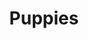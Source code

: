---
pid: PT334
title: Puppies
location_transcription: Penn Treaty Park
zipcode: '19142'
outside_phl: 
neighborhood: Elmwood,Southwest Philadelphia
age: '17'
age_range: 13-19
instagram: 
image_file_name: PT_334.jpg
proposal_transcription: |-
  3 puppies
  2 bigger ones on the end
  a smaller puppy in the middle
topic: Animals
topic_summary: '0'
type: Other No Form
keywords_other: 
credit: 
image_labels: 
twitter: 
facebook: 
permalink: "/monuments/pt334/"
layout: item-page
---